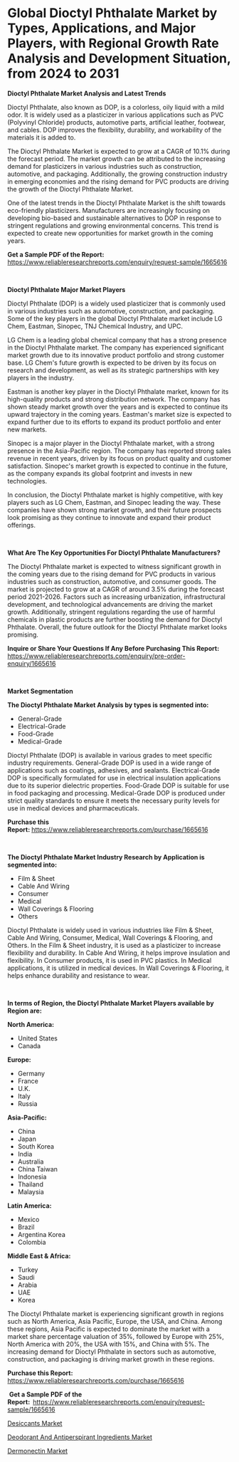 <p><h1>Global Dioctyl Phthalate Market by Types, Applications, and Major Players, with Regional Growth Rate Analysis and Development Situation, from 2024 to 2031</h1></p><p><strong>Dioctyl Phthalate Market Analysis and Latest Trends</strong></p>
<p><p>Dioctyl Phthalate, also known as DOP, is a colorless, oily liquid with a mild odor. It is widely used as a plasticizer in various applications such as PVC (Polyvinyl Chloride) products, automotive parts, artificial leather, footwear, and cables. DOP improves the flexibility, durability, and workability of the materials it is added to.</p><p>The Dioctyl Phthalate Market is expected to grow at a CAGR of 10.1% during the forecast period. The market growth can be attributed to the increasing demand for plasticizers in various industries such as construction, automotive, and packaging. Additionally, the growing construction industry in emerging economies and the rising demand for PVC products are driving the growth of the Dioctyl Phthalate Market.</p><p>One of the latest trends in the Dioctyl Phthalate Market is the shift towards eco-friendly plasticizers. Manufacturers are increasingly focusing on developing bio-based and sustainable alternatives to DOP in response to stringent regulations and growing environmental concerns. This trend is expected to create new opportunities for market growth in the coming years.</p></p>
<p><strong>Get a Sample PDF of the Report:&nbsp;</strong> <a href="https://www.reliableresearchreports.com/enquiry/request-sample/1665616">https://www.reliableresearchreports.com/enquiry/request-sample/1665616</a></p>
<p>&nbsp;</p>
<p><strong>Dioctyl Phthalate Major Market Players</strong></p>
<p><p>Dioctyl Phthalate (DOP) is a widely used plasticizer that is commonly used in various industries such as automotive, construction, and packaging. Some of the key players in the global Dioctyl Phthalate market include LG Chem, Eastman, Sinopec, TNJ Chemical Industry, and UPC.</p><p>LG Chem is a leading global chemical company that has a strong presence in the Dioctyl Phthalate market. The company has experienced significant market growth due to its innovative product portfolio and strong customer base. LG Chem's future growth is expected to be driven by its focus on research and development, as well as its strategic partnerships with key players in the industry.</p><p>Eastman is another key player in the Dioctyl Phthalate market, known for its high-quality products and strong distribution network. The company has shown steady market growth over the years and is expected to continue its upward trajectory in the coming years. Eastman's market size is expected to expand further due to its efforts to expand its product portfolio and enter new markets.</p><p>Sinopec is a major player in the Dioctyl Phthalate market, with a strong presence in the Asia-Pacific region. The company has reported strong sales revenue in recent years, driven by its focus on product quality and customer satisfaction. Sinopec's market growth is expected to continue in the future, as the company expands its global footprint and invests in new technologies.</p><p>In conclusion, the Dioctyl Phthalate market is highly competitive, with key players such as LG Chem, Eastman, and Sinopec leading the way. These companies have shown strong market growth, and their future prospects look promising as they continue to innovate and expand their product offerings.</p></p>
<p>&nbsp;</p>
<p><strong>What Are The Key Opportunities For Dioctyl Phthalate Manufacturers?</strong></p>
<p><p>The Dioctyl Phthalate market is expected to witness significant growth in the coming years due to the rising demand for PVC products in various industries such as construction, automotive, and consumer goods. The market is projected to grow at a CAGR of around 3.5% during the forecast period 2021-2026. Factors such as increasing urbanization, infrastructural development, and technological advancements are driving the market growth. Additionally, stringent regulations regarding the use of harmful chemicals in plastic products are further boosting the demand for Dioctyl Phthalate. Overall, the future outlook for the Dioctyl Phthalate market looks promising.</p></p>
<p><strong>Inquire or Share Your Questions If Any Before Purchasing This Report:</strong> <a href="https://www.reliableresearchreports.com/enquiry/pre-order-enquiry/1665616">https://www.reliableresearchreports.com/enquiry/pre-order-enquiry/1665616</a></p>
<p>&nbsp;</p>
<p><strong>Market Segmentation</strong></p>
<p><strong>The Dioctyl Phthalate Market Analysis by types is segmented into:</strong></p>
<p><ul><li>General-Grade</li><li>Electrical-Grade</li><li>Food-Grade</li><li>Medical-Grade</li></ul></p>
<p><p>Dioctyl Phthalate (DOP) is available in various grades to meet specific industry requirements. General-Grade DOP is used in a wide range of applications such as coatings, adhesives, and sealants. Electrical-Grade DOP is specifically formulated for use in electrical insulation applications due to its superior dielectric properties. Food-Grade DOP is suitable for use in food packaging and processing. Medical-Grade DOP is produced under strict quality standards to ensure it meets the necessary purity levels for use in medical devices and pharmaceuticals.</p></p>
<p><strong>Purchase this Report:&nbsp;</strong><a href="https://www.reliableresearchreports.com/purchase/1665616">https://www.reliableresearchreports.com/purchase/1665616</a></p>
<p>&nbsp;</p>
<p><strong>The Dioctyl Phthalate Market Industry Research by Application is segmented into:</strong></p>
<p><ul><li>Film & Sheet</li><li>Cable And Wiring</li><li>Consumer</li><li>Medical</li><li>Wall Coverings & Flooring</li><li>Others</li></ul></p>
<p><p>Dioctyl Phthalate is widely used in various industries like Film & Sheet, Cable And Wiring, Consumer, Medical, Wall Coverings & Flooring, and Others. In the Film & Sheet industry, it is used as a plasticizer to increase flexibility and durability. In Cable And Wiring, it helps improve insulation and flexibility. In Consumer products, it is used in PVC plastics. In Medical applications, it is utilized in medical devices. In Wall Coverings & Flooring, it helps enhance durability and resistance to wear.</p></p>
<p>&nbsp;</p>
<p><strong>In terms of Region, the Dioctyl Phthalate Market Players available by Region are:</strong></p>
<p>
    <p> <strong> North America: </strong>
        <ul>
            <li>United States</li>
            <li>Canada</li>
        </ul>
        </p> 
    <p> <strong> Europe: </strong>
        <ul>
            <li>Germany</li>
            <li>France</li>
            <li>U.K.</li>
            <li>Italy</li>
            <li>Russia</li>
        </ul>
        </p> 
    <p> <strong> Asia-Pacific: </strong>
        <ul>
            <li>China</li>
            <li>Japan</li>
            <li>South Korea</li>
            <li>India</li>
            <li>Australia</li>
            <li>China Taiwan</li>
            <li>Indonesia</li>
            <li>Thailand</li>
            <li>Malaysia</li>
        </ul>
        </p> 
    <p> <strong> Latin America: </strong>
        <ul>
            <li>Mexico</li>
            <li>Brazil</li>
            <li>Argentina Korea</li>
            <li>Colombia</li>
        </ul>
        </p> 
    <p> <strong> Middle East & Africa: </strong>
        <ul>
            <li>Turkey</li>
            <li>Saudi</li>
            <li>Arabia</li>
            <li>UAE</li>
            <li>Korea</li>
        </ul>
    </p>
    </p>
<p><p>The Dioctyl Phthalate market is experiencing significant growth in regions such as North America, Asia Pacific, Europe, the USA, and China. Among these regions, Asia Pacific is expected to dominate the market with a market share percentage valuation of 35%, followed by Europe with 25%, North America with 20%, the USA with 15%, and China with 5%. The increasing demand for Dioctyl Phthalate in sectors such as automotive, construction, and packaging is driving market growth in these regions.</p></p>
<p><strong>Purchase this Report: </strong><a href="https://www.reliableresearchreports.com/purchase/1665616">https://www.reliableresearchreports.com/purchase/1665616</a></p>
<p>&nbsp;<strong>Get a Sample PDF of the Report:&nbsp;&nbsp;</strong><a href="https://www.reliableresearchreports.com/enquiry/request-sample/1665616">https://www.reliableresearchreports.com/enquiry/request-sample/1665616</a></p>
<p><strong></strong></p>
<p><p><a href="https://github.com/lataunyatinikmelvin59ilbd0dv/Market-Research-Report-List-1/blob/main/desiccants-market.md">Desiccants Market</a></p><p><a href="https://github.com/arionmp/Market-Research-Report-List-2/blob/main/deodorant-and-antiperspirant-ingredients-market.md">Deodorant And Antiperspirant Ingredients Market</a></p><p><a href="https://github.com/pgtimber/Market-Research-Report-List-1/blob/main/dermonectin-market.md">Dermonectin Market</a></p></p>